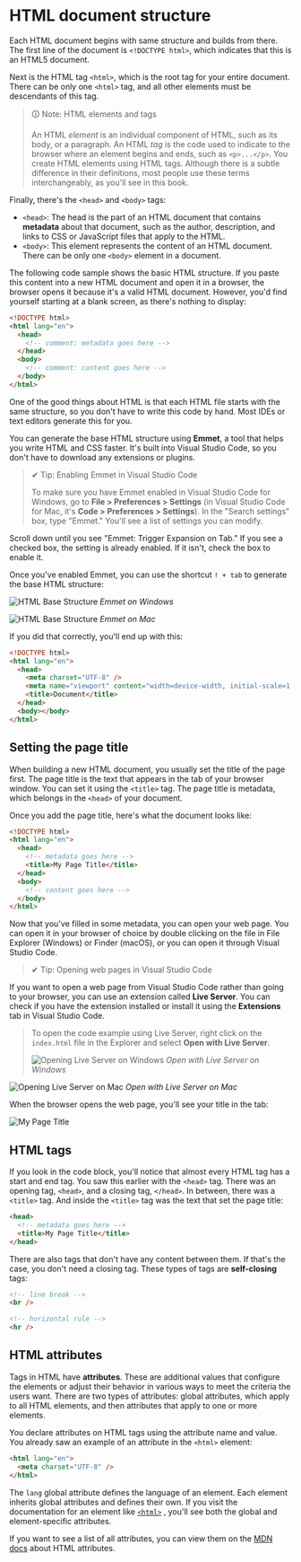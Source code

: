 # HTML document structure

Each HTML document begins with same structure and builds from there. The first line of the document is `<!DOCTYPE html>`, which indicates that this is an HTML5 document.

Next is the HTML tag `<html>`, which is the root tag for your entire document. There can be only one `<html>` tag, and all other elements must be descendants of this tag.

>🛈 Note: HTML elements and tags
>
>An HTML _element_ is an individual component of HTML, such as its body, or a paragraph. An HTML _tag_ is the code used to indicate to the browser where an element begins and ends, such as `<p>...</p>`. You create HTML elements using HTML tags. Although there is a subtle difference in their definitions, most people use these terms interchangeably, as you'll see in this book.

Finally, there's the `<head>` and `<body>` tags:

-   `<head>`: The head is the part of an HTML document that contains **metadata** about that document, such as the author, description, and links to CSS or JavaScript files that apply to the HTML.
-   `<body>`: This element represents the content of an HTML document. There can be only one `<body>` element in a document.

The following code sample shows the basic HTML structure. If you paste this content into a new HTML document and open it in a browser, the browser opens it because it's a valid HTML document. However, you'd find yourself starting at a blank screen, as there's nothing to display:

```html
<!DOCTYPE html>
<html lang="en">
  <head>
    <!-- comment: metadata goes here -->
  </head>
  <body>
    <!-- comment: content goes here -->
  </body>
</html>
```

One of the good things about HTML is that each HTML file starts with the same structure, so you don't have to write this code by hand. Most IDEs or text editors generate this for you.

You can generate the base HTML structure using **Emmet**, a tool that helps you write HTML and CSS faster. It's built into Visual Studio Code, so you don't have to download any extensions or plugins.

>✔ Tip: Enabling Emmet in Visual Studio Code
>
>To make sure you have Emmet enabled in Visual Studio Code for Windows, go to **File > Preferences > Settings** (in Visual Studio Code for Mac, it's **Code > Preferences > Settings**). In the "Search settings" box, type "Emmet." You'll see a list of settings you can modify.

Scroll down until you see "Emmet: Trigger Expansion on Tab." If you see a checked box, the setting is already enabled. If it isn't, check the box to enable it.

Once you've enabled Emmet, you can use the shortcut `! + tab` to generate the base HTML structure:

![HTML Base Structure](https://bootcamp-os-lms-prd-public.s3.us-west-2.amazonaws.com/content/17b9100e6a0c2d87e324c7278fff22be.gif) _Emmet on Windows_

![HTML Base Structure](https://bootcamp-os-lms-prd-public.s3.us-west-2.amazonaws.com/content/9b0a202d3d37a51ae156b4f9b6031654.gif) _Emmet on Mac_

If you did that correctly, you'll end up with this:

```html
<!DOCTYPE html>
<html lang="en">
  <head>
    <meta charset="UTF-8" />
    <meta name="viewport" content="width=device-width, initial-scale=1.0" />
    <title>Document</title>
  </head>
  <body></body>
</html>
```

## Setting the page title

When building a new HTML document, you usually set the title of the page first. The page title is the text that appears in the tab of your browser window. You can set it using the `<title>` tag. The page title is metadata, which belongs in the `<head>` of your document.

Once you add the page title, here's what the document looks like:

```html
<!DOCTYPE html>
<html lang="en">
  <head>
    <!-- metadata goes here -->
    <title>My Page Title</title>
  </head>
  <body>
    <!-- content goes here -->
  </body>
</html>
```

Now that you've filled in some metadata, you can open your web page. You can open it in your browser of choice by double clicking on the file in File Explorer (Windows) or Finder (macOS), or you can open it through Visual Studio Code.

>✔ Tip: Opening web pages in Visual Studio Code
>
If you want to open a web page from Visual Studio Code rather than going to your browser, you can use an extension called **Live Server**. You can check if you have the extension installed or install it using the **Extensions** tab in Visual Studio Code.
>
>To open the code example using Live Server, right click on the `index.html` file in the Explorer and select **Open with Live Server**.
>
>![Opening Live Server on Windows](https://bootcamp-os-lms-prd-public.s3.us-west-2.amazonaws.com/content/5319b4c74e10f266e373ceaa86e6ab23.gif)  _Open with Live Server on Windows_
>
![Opening Live Server on Mac](https://bootcamp-os-lms-prd-public.s3.us-west-2.amazonaws.com/content/eb1e424b9a810b598fabff6feffd6e60.gif) _Open with Live Server on Mac_

When the browser opens the web page, you'll see your title in the tab:

![My Page Title](https://bootcamp-os-lms-prd-public.s3.us-west-2.amazonaws.com/content/5be7023d4661a5fc75a34485d0017541.png)

## HTML tags

If you look in the code block, you'll notice that almost every HTML tag has a start and end tag. You saw this earlier with the `<head>` tag. There was an opening tag, `<head>`, and a closing tag, `</head>`. In between, there was a `<title>` tag. And inside the `<title>` tag was the text that set the page title:

```html
<head>
  <!-- metadata goes here -->
  <title>My Page Title</title>
</head>
```

There are also tags that don't have any content between them. If that's the case, you don't need a closing tag. These types of tags are **self-closing** tags:

```html
<!-- line break -->
<br />

<!-- horizontal rule -->
<hr />
```

## HTML attributes

Tags in HTML have **attributes**. These are additional values that configure the elements or adjust their behavior in various ways to meet the criteria the users want. There are two types of attributes: global attributes, which apply to all HTML elements, and then attributes that apply to one or more elements.

You declare attributes on HTML tags using the attribute name and value. You already saw an example of an attribute in the `<html>` element:

```html
<html lang="en">
  <meta charset="UTF-8" />
</html>
```

The `lang` global attribute defines the language of an element. Each element inherits global attributes and defines their own. If you visit the documentation for an element like [`<html>`](https://developer.mozilla.org/en-US/docs/Web/HTML/Element/html) , you'll see both the global and element-specific attributes.

If you want to see a list of all attributes, you can view them on the [MDN docs](https://developer.mozilla.org/en-US/docs/Web/HTML/Attributes) about HTML attributes.